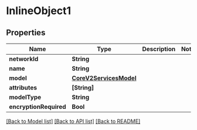 # InlineObject1

## Properties
Name | Type | Description | Notes
------------ | ------------- | ------------- | -------------
**networkId** | **String** |  | 
**name** | **String** |  | 
**model** | [**CoreV2ServicesModel**](CoreV2ServicesModel.md) |  | 
**attributes** | **[String]** |  | 
**modelType** | **String** |  | 
**encryptionRequired** | **Bool** |  | 

[[Back to Model list]](../README.md#documentation-for-models) [[Back to API list]](../README.md#documentation-for-api-endpoints) [[Back to README]](../README.md)


